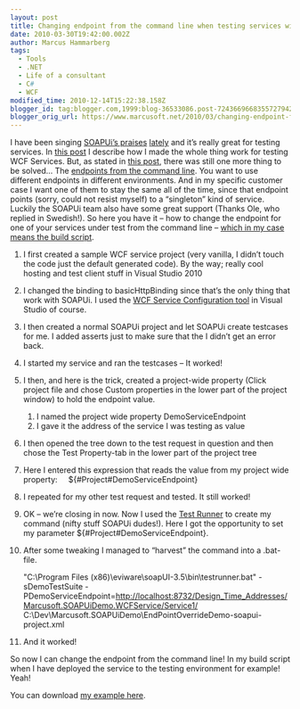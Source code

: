 ```yaml
---
layout: post
title: Changing endpoint from the command line when testing services with SOAPUi
date: 2010-03-30T19:42:00.002Z
author: Marcus Hammarberg
tags:
  - Tools
  - .NET
  - Life of a consultant
  - C#
  - WCF
modified_time: 2010-12-14T15:22:38.158Z
blogger_id: tag:blogger.com,1999:blog-36533086.post-7243669668355727942
blogger_orig_url: https://www.marcusoft.net/2010/03/changing-endpoint-from-command-line.html
---
```


I have been singing <a
href="https://www.marcusoft.net/2010/03/soapui-and-testing-wcf-services-how-i.html"
target="_blank">SOAPUi’s praises</a> <a href="https://www.marcusoft.net/2010/03/soapui-and-msbuild.html"
target="_blank">lately</a> and it’s really great for testing services.
In <a
href="https://www.marcusoft.net/2010/03/soapui-and-testing-wcf-services-how-i.html"
target="_blank">this post</a> I describe how I made the whole thing work
for testing WCF Services.
But, as stated in
<a href="https://www.marcusoft.net/2010/03/soapui-and-msbuild.html"
target="_blank">this post</a>, there was still one more thing to be
solved… The <a
href="http://www.soapui.org/userguide/commandline/testcaserunner.html"
target="_blank">endpoints from the command line</a>. You want to use
different endpoints in different environments. And in my specific
customer case I want one of them to stay the same all of the time, since
that endpoint points (sorry, could not resist myself) to a “singleton”
kind of service.
Luckily the SOAPUi team also have some great support (Thanks Ole, who
replied in Swedish!). So here you have it – how to change the endpoint
for one of your services under test from the command line –
<a href="https://www.marcusoft.net/2010/03/soapui-and-msbuild.html"
target="_blank">which in my case means the build script</a>.

1. I first created a sample WCF service project (very vanilla, I didn’t
   touch the code just the default generated code).
   By the way; really cool hosting and test client stuff in Visual
   Studio 2010

2. I changed the binding to basicHttpBinding since that’s the only
   thing that work with SOAPUi. I used the
   <a href="http://msdn.microsoft.com/en-us/library/ms732009.aspx"
   target="_blank">WCF Service Configuration tool</a> in Visual Studio
   of course.

3. I then created a normal SOAPUi project and let SOAPUi create
   testcases for me. I added asserts just to make sure that the I
   didn’t get an error back.

4. I started my service and ran the testcases – It worked!

5. I then, and here is the trick, created a project-wide property
   (Click project file and chose Custom properties in the lower part of
   the project window) to hold the endpoint value.

   1. I named the project wide property DemoServiceEndpoint
   2. I gave it the address of the service I was testing as value

6. I then opened the tree down to the test request in question and then
   chose the Test Property-tab in the lower part of the project tree

7. Here I entered this expression that reads the value from my project
   wide property:
       ${#Project#DemoServiceEndpoint}

8. I repeated for my other test request and tested. It still worked!

9. OK – we’re closing in now. Now I used the <a
   href="http://www.soapui.org/userguide/commandline/testcaserunner.html"
   target="_blank">Test Runner</a> to create my command (nifty stuff
   SOAPUi dudes!). Here I got the opportunity to set my parameter
   ${#Project#DemoServiceEndpoint}.

10. After some tweaking I managed to “harvest” the command into a
    .bat-file.

    "C:\Program Files (x86)\eviware\soapUI-3.5\bin\testrunner.bat" -sDemoTestSuite -PDemoServiceEndpoint=<http://localhost:8732/Design_Time_Addresses/Marcusoft.SOAPUiDemo.WCFService/Service1/> C:\Dev\Marcusoft.SOAPUiDemo\EndPointOverrideDemo-soapui-project.xml

11. And it worked!

So now I can change the endpoint from the command line! In my build
script when I have deployed the service to the testing environment for
example! Yeah!

You can download
<a href="http://dl.dropbox.com/u/2408484/Marcusoft.SOAPUiDemo.zip"
target="_blank">my example here</a>.
